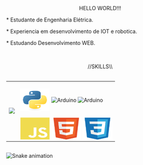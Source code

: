 <div align="center">
  HELLO WORLD!!!
</div>

<div>
  <p> * Estudante de Engenharia Elétrica.</p>
  <p> * Experiencia em desenvolvimento de IOT e robotica.</p>
  <p> * Estudando Desenvolvimento WEB.</p>
</div>

##

<div align="center">
  <br>
  <div>
    //SKILLS\\
  </div>
<br>
<table>
  <tr>
    <td>
      <div>
        <a href="https://github.com/guilhjermeavila77">
        <img height="180em" src="https://github-readme-stats.vercel.app/api/top-langs/?username=guilhermeavila77&layout=compact&langs_count=7&theme=highcontrast"/>
      </div>
    </td>
    <td>
      <div>
       <br>
      <div>
        <img align="center" alt="Python" height="60" width="80" src="https://raw.githubusercontent.com/devicons/devicon/master/icons/python/python-original.svg">
        <img align="center" alt="Arduino" height="60" width="80" src="https://cdn.jsdelivr.net/gh/devicons/devicon/icons/jupyter/jupyter-original-wordmark.svg" />
        <img align="center" alt="Arduino" height="60" width="80" src="https://cdn.jsdelivr.net/gh/devicons/devicon/icons/arduino/arduino-original-wordmark.svg" />
      </div>
      <br>
      <div>
        <img align="center" alt="Js" height="60" width="80" src="https://raw.githubusercontent.com/devicons/devicon/master/icons/javascript/javascript-plain.svg">
        <img align="center" alt="HTML" height="60" width="80" src="https://raw.githubusercontent.com/devicons/devicon/master/icons/html5/html5-original.svg">
        <img align="center" alt="CSS" height="60" width="80" src="https://raw.githubusercontent.com/devicons/devicon/master/icons/css3/css3-original.svg">
      </div>
      </div>
    </td>
  </tr>
</table>
</div>
 
   ##
  
   ![Snake animation](https://github.com/guilhermeavila77/guilhermeavila77/blob/output/github-contribution-grid-snake.svg)
   
</div>
